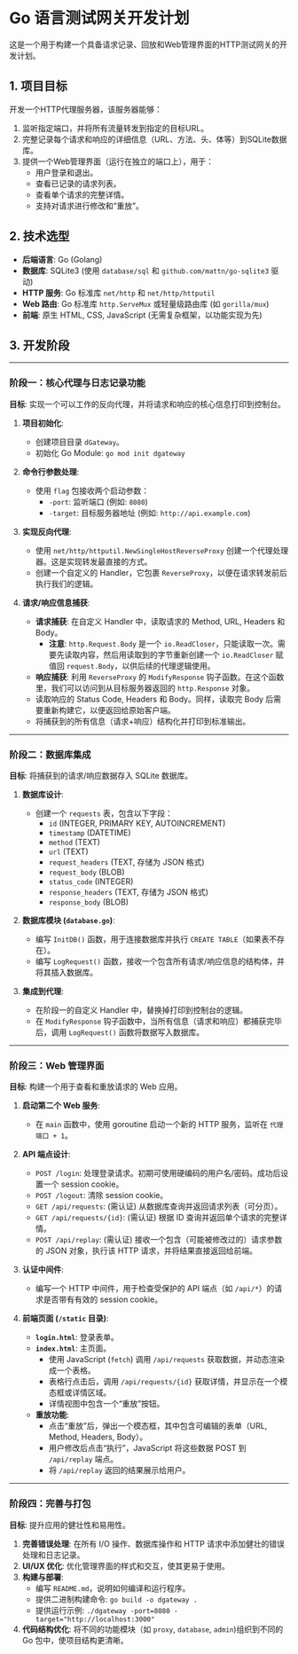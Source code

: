 # Go 语言测试网关开发计划

这是一个用于构建一个具备请求记录、回放和Web管理界面的HTTP测试网关的开发计划。

## 1. 项目目标

开发一个HTTP代理服务器，该服务器能够：
1.  监听指定端口，并将所有流量转发到指定的目标URL。
2.  完整记录每个请求和响应的详细信息（URL、方法、头、体等）到SQLite数据库。
3.  提供一个Web管理界面（运行在独立的端口上），用于：
    *   用户登录和退出。
    *   查看已记录的请求列表。
    *   查看单个请求的完整详情。
    *   支持对请求进行修改和“重放”。

## 2. 技术选型

*   **后端语言**: Go (Golang)
*   **数据库**: SQLite3 (使用 `database/sql` 和 `github.com/mattn/go-sqlite3` 驱动)
*   **HTTP 服务**: Go 标准库 `net/http` 和 `net/http/httputil`
*   **Web 路由**: Go 标准库 `http.ServeMux` 或轻量级路由库 (如 `gorilla/mux`)
*   **前端**: 原生 HTML, CSS, JavaScript (无需复杂框架，以功能实现为先)

## 3. 开发阶段

---

### **阶段一：核心代理与日志记录功能**

**目标**: 实现一个可以工作的反向代理，并将请求和响应的核心信息打印到控制台。

1.  **项目初始化**:
    *   创建项目目录 `dGateway`。
    *   初始化 Go Module: `go mod init dgateway`

2.  **命令行参数处理**:
    *   使用 `flag` 包接收两个启动参数：
        *   `-port`: 监听端口 (例如: `8080`)
        *   `-target`: 目标服务器地址 (例如: `http://api.example.com`)

3.  **实现反向代理**:
    *   使用 `net/http/httputil.NewSingleHostReverseProxy` 创建一个代理处理器。这是实现转发最直接的方式。
    *   创建一个自定义的 Handler，它包裹 `ReverseProxy`，以便在请求转发前后执行我们的逻辑。

4.  **请求/响应信息捕获**:
    *   **请求捕获**: 在自定义 Handler 中，读取请求的 Method, URL, Headers 和 Body。
        *   **注意**: `http.Request.Body` 是一个 `io.ReadCloser`，只能读取一次。需要先读取内容，然后用读取到的字节重新创建一个 `io.ReadCloser` 赋值回 `request.Body`，以供后续的代理逻辑使用。
    *   **响应捕获**: 利用 `ReverseProxy` 的 `ModifyResponse` 钩子函数。在这个函数里，我们可以访问到从目标服务器返回的 `http.Response` 对象。
    *   读取响应的 Status Code, Headers 和 Body。同样，读取完 Body 后需要重新构建它，以便返回给原始客户端。
    *   将捕获到的所有信息（请求+响应）结构化并打印到标准输出。

---

### **阶段二：数据库集成**

**目标**: 将捕获到的请求/响应数据存入 SQLite 数据库。

1.  **数据库设计**:
    *   创建一个 `requests` 表，包含以下字段：
        *   `id` (INTEGER, PRIMARY KEY, AUTOINCREMENT)
        *   `timestamp` (DATETIME)
        *   `method` (TEXT)
        *   `url` (TEXT)
        *   `request_headers` (TEXT, 存储为 JSON 格式)
        *   `request_body` (BLOB)
        *   `status_code` (INTEGER)
        *   `response_headers` (TEXT, 存储为 JSON 格式)
        *   `response_body` (BLOB)

2.  **数据库模块 (`database.go`)**:
    *   编写 `InitDB()` 函数，用于连接数据库并执行 `CREATE TABLE`（如果表不存在）。
    *   编写 `LogRequest()` 函数，接收一个包含所有请求/响应信息的结构体，并将其插入数据库。

3.  **集成到代理**:
    *   在阶段一的自定义 Handler 中，替换掉打印到控制台的逻辑。
    *   在 `ModifyResponse` 钩子函数中，当所有信息（请求和响应）都捕获完毕后，调用 `LogRequest()` 函数将数据写入数据库。

---

### **阶段三：Web 管理界面**

**目标**: 构建一个用于查看和重放请求的 Web 应用。

1.  **启动第二个 Web 服务**:
    *   在 `main` 函数中，使用 goroutine 启动一个新的 HTTP 服务，监听在 `代理端口 + 1`。

2.  **API 端点设计**:
    *   `POST /login`: 处理登录请求。初期可使用硬编码的用户名/密码。成功后设置一个 session cookie。
    *   `POST /logout`: 清除 session cookie。
    *   `GET /api/requests`: (需认证) 从数据库查询并返回请求列表（可分页）。
    *   `GET /api/requests/{id}`: (需认证) 根据 ID 查询并返回单个请求的完整详情。
    *   `POST /api/replay`: (需认证) 接收一个包含（可能被修改过的）请求参数的 JSON 对象，执行该 HTTP 请求，并将结果直接返回给前端。

3.  **认证中间件**:
    *   编写一个 HTTP 中间件，用于检查受保护的 API 端点（如 `/api/*`）的请求是否带有有效的 session cookie。

4.  **前端页面 (`/static` 目录)**:
    *   **`login.html`**: 登录表单。
    *   **`index.html`**: 主页面。
        *   使用 JavaScript (`fetch`) 调用 `/api/requests` 获取数据，并动态渲染成一个表格。
        *   表格行点击后，调用 `/api/requests/{id}` 获取详情，并显示在一个模态框或详情区域。
        *   详情视图中包含一个“重放”按钮。
    *   **重放功能**:
        *   点击“重放”后，弹出一个模态框，其中包含可编辑的表单（URL, Method, Headers, Body）。
        *   用户修改后点击“执行”，JavaScript 将这些数据 POST 到 `/api/replay` 端点。
        *   将 `/api/replay` 返回的结果展示给用户。

---

### **阶段四：完善与打包**

**目标**: 提升应用的健壮性和易用性。

1.  **完善错误处理**: 在所有 I/O 操作、数据库操作和 HTTP 请求中添加健壮的错误处理和日志记录。
2.  **UI/UX 优化**: 优化管理界面的样式和交互，使其更易于使用。
3.  **构建与部署**:
    *   编写 `README.md`，说明如何编译和运行程序。
    *   提供二进制构建命令: `go build -o dgateway .`
    *   提供运行示例: `./dgateway -port=8080 -target="http://localhost:3000"`
4.  **代码结构优化**: 将不同的功能模块（如 `proxy`, `database`, `admin`)组织到不同的 Go 包中，使项目结构更清晰。

